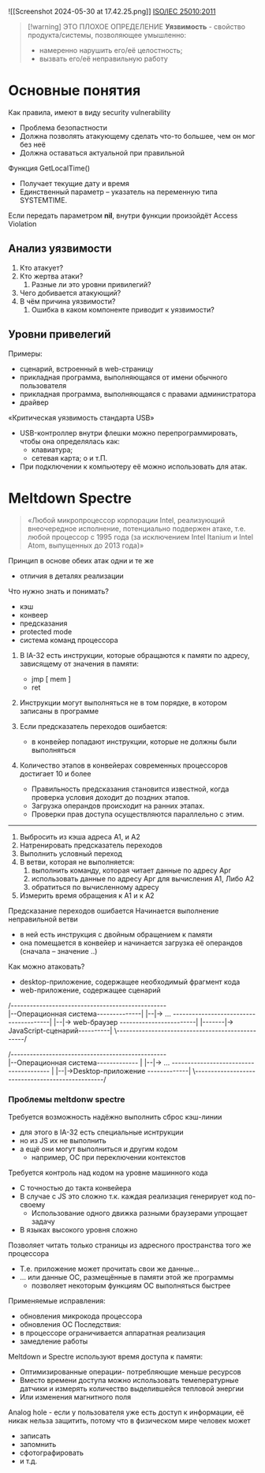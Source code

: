 ![[Screenshot 2024-05-30 at 17.42.25.png]]
[ISO/IEC 25010:2011](<https://iso25000.com/index.php/en/iso-25000-standards/iso-25010?fbclid=IwAR00hgZD-eRTYoSsLezOy0J6TsytVAZiN9H39BpqSOlWEwG6uiBJGyrcH0Q&start=5>)

>[!warning] ЭТО ПЛОХОЕ ОПРЕДЕЛЕНИЕ
>**Уязвимость** - свойство продукта/системы, позволяющее умышленно:
>- намеренно нарушить его/её целостность;
>- вызвать его/её неправильную работу

# Основные понятия

Как правила, имеют в виду security vulnerability
- Проблема безопастности
- Должна позволять атакующему сделать что-то большее, чем он мог без неё
- Должна оставаться актуальной при правильной 

Функция GetLocalTime()
- Получает текущие дату и время
- Единственный параметр – указатель на переменную типа SYSTEMTIME.

Если передать параметром **nil**, внутри функции произойдёт Access Violation

## Анализ уязвимости
1) Кто атакует?
2) Кто жертва атаки?
	1) Разные ли это уровни привилегий?
3) Чего добивается атакующий?
4) В чём причина уязвимости?
	1) Ошибка в каком компоненте приводит к уязвимости?

## Уровни привелегий
Примеры:
- сценарий, встроенный в web-страницу
- прикладная программа, выполняющаяся от имени обычного пользователя
- прикладная программа, выполняющаяся с правами администратора
- драйвер

﻿﻿«Критическая уязвимость стандарта USB»
- USB-контроллер внутри флешки можно перепрограммировать, чтобы она определялась как:
	- клавиатура;
	- сетевая карта; о и т.П.
- При подключении к компьютеру её можно использовать для атак.

# Meltdown Spectre

>«Любой микропроцессор корпорации Intel, реализующий внеочередное исполнение, потенциально подвержен атаке, т.е. любой процессор с 1995 года (за исключением Intel Itanium и Intel Atom, выпущенных до 2013 года)»

Принцип в основе обеих атак одни и те же
- отличия в деталях реализации

Что нужно знать и понимать?
- кэш
- конвеер
- предсказания
- protected mode
- система команд процессора

1) B IA-32 есть инструкции, которые обращаются к памяти по адресу, зависящему от значения в памяти:
	- jmp \[ mem \]
	- ret

2) Инструкции могут выполняться не в том порядке, в котором записаны в программе
3) Если предсказатель переходов ошибается:
	- в конвейер попадают инструкции, которые не должны были выполняться
4) Количество этапов в конвейерах современных процессоров достигает 10 и более
	- Правильность предсказания становится известной, когда проверка условия доходит до поздних этапов.
	- Загрузка операндов происходит на ранних этапах.
	- Проверки прав доступа осуществляются параллельно с этим.


------------------------

1) ﻿﻿﻿Выбросить из кэша адреса А1, и А2
2) Натренировать предсказатель переходов
3) Выполнить условный переход
4) В ветви, которая не выполняется:
	1) выполнить команду, которая читает данные по адресу Apr
	2) использовать данные по адресу Арг для вычисления А1, Либо А2
	3) обратиться по вычисленному адресу
5) Измерить время обращения к А1 и к А2


Предсказание переходов ошибается
Начинается выполнение неправильной ветви
- в ней есть инструкция с двойным обращением к памяти
- она помещается в конвейер и начинается загрузка её операндов (сначала – значение ..)

Как можно атаковать?
- desktop-приложение, содержащее необходимый фрагмент кода
- web-приложение, содержащее сценарий

/-------------------------------------------------\
|--Операционная система--------------|
|--|-> ...  ---------------------------------------|
|--|-> web-браузер ------------------------|
|-------|-> JavaScript-сценарий----------|
\\-------------------------------------------------/

/-------------------------------------------------\
|--Операционная система------------- |
|--|-> ... --------------------------------------- |
|--|->Desktop-приложение -------------|
\\-------------------------------------------------/


### Проблемы meltdonw spectre
Требуется возможность надёжно выполнить сброс кэш-линии
- для этого в IA-32 есть специальные иснтрукции
- но из JS их не выполнить
- а ещё они могут выполниться и другим кодом
	- например, ОС при переключении контекстов

Требуется контроль над кодом на уровне машинного кода
- С точностью до такта конвейера
- В случае с JS это сложно т.к. каждая реализация генерирует код по-своему
	- Использование одного движка разными браузерами упрощает задачу
- В языках высокого уровня сложно

Позволяет читать только страницы из адресного пространства того же процессора
- Т.е. приложение может прочитать свои же данные...
- ... или данные ОС, размещённые в памяти этой же программы
	- позволяет некоторым функциям ОС выполняться быстрее


Применяемые исправления:
- обновления микрокода процессора
- обновления ОС
Последствия:
- в процессоре ограничивается аппаратная реализация
- замедление работы

Meltdown и Spectre используют время доступа к памяти:
 - Оптимизированные операции- потребляющие меньше ресурсов
 - Вместо времени доступа можно использовать темепературные датчики и измерять количество выделившейся тепловой энергии
 - Или изменения магнитного поля

Analog hole - если у пользователя уже есть доступ к информации, её никак нельза защитить, потому что в физическом мире человек может
- записать
- запомнить
- сфотографировать
- и т.д.